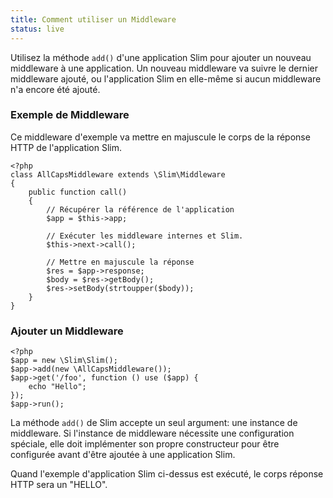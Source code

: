 ```yaml
---
title: Comment utiliser un Middleware
status: live
---
```


Utilisez la méthode `add()` d'une application Slim pour ajouter un nouveau middleware à une application. Un nouveau middleware va suivre le dernier middleware ajouté, ou l'application Slim en elle-même si aucun middleware n'a encore été ajouté.

### Exemple de Middleware

Ce middleware d'exemple va mettre en majuscule le corps de la réponse HTTP de l'application Slim.

    <?php
    class AllCapsMiddleware extends \Slim\Middleware
    {
        public function call()
        {
            // Récupérer la référence de l'application
            $app = $this->app;

            // Exécuter les middleware internes et Slim.
            $this->next->call();

            // Mettre en majuscule la réponse
            $res = $app->response;
            $body = $res->getBody();
            $res->setBody(strtoupper($body));
        }
    }

### Ajouter un Middleware

    <?php
    $app = new \Slim\Slim();
    $app->add(new \AllCapsMiddleware());
    $app->get('/foo', function () use ($app) {
        echo "Hello";
    });
    $app->run();

La méthode `add()` de Slim accepte un seul argument: une instance de middleware. Si l'instance de middleware nécessite une configuration spéciale, elle doit implémenter son propre constructeur pour être configurée avant d'être ajoutée à une application Slim.

Quand l'exemple d'application Slim ci-dessus est exécuté, le corps réponse HTTP sera un "HELLO".
